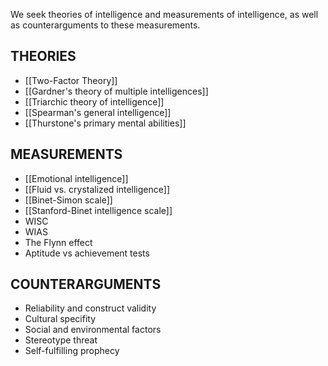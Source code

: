 We seek theories of intelligence and measurements of intelligence, as well as counterarguments to these measurements. 

## THEORIES
- [[Two-Factor Theory]]
- [[Gardner's theory of multiple intelligences]]
- [[Triarchic theory of intelligence]]
- [[Spearman's general intelligence]]
- [[Thurstone's primary mental abilities]]

## MEASUREMENTS
- [[Emotional intelligence]]
- [[Fluid vs. crystalized intelligence]]
- [[Binet-Simon scale]] 
- [[Stanford-Binet intelligence scale]] 
- WISC 
- WIAS 
- The Flynn effect
- Aptitude vs achievement tests 

## COUNTERARGUMENTS
- Reliability and construct validity
- Cultural specifity
- Social and environmental factors
- Stereotype threat 
- Self-fulfilling prophecy